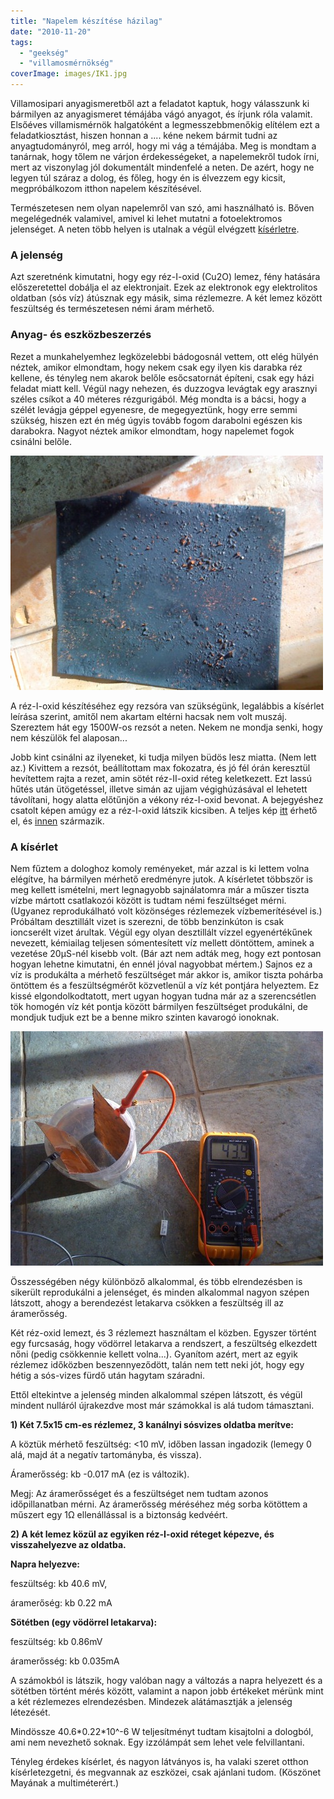 ```yaml
---
title: "Napelem készítése házilag"
date: "2010-11-20"
tags: 
  - "geekség"
  - "villamosmérnökség"
coverImage: images/ΙΚ1.jpg
---
```


Villamosipari anyagismeretből azt a feladatot kaptuk, hogy válasszunk ki bármilyen az anyagismeret témájába vágó anyagot, és írjunk róla valamit. Elsőéves villamismérnök halgatóként a legmesszebbmenőkig elítélem ezt a feladatkiosztást, hiszen honnan a .... kéne nekem bármit tudni az anyagtudományról, meg arról, hogy mi vág a témájába. Meg is mondtam a tanárnak, hogy tőlem ne várjon érdekességeket, a napelemekről tudok írni, mert az viszonylag jól dokumentált mindenfelé a neten. De azért, hogy ne legyen túl száraz a dolog, és főleg, hogy én is élvezzem egy kicsit, megpróbálkozom itthon napelem készítésével.

Természetesen nem olyan napelemről van szó, ami használható is. Bőven megelégednék valamivel, amivel ki lehet mutatni a fotoelektromos jelenséget. A neten több helyen is utalnak a végül elvégzett [kísérletre](http://worldwatts.com/homemade_solar_cell/homemade_solar_cell.html).

### A jelenség

Azt szeretnénk kimutatni, hogy egy réz-I-oxid (Cu2O) lemez, fény hatására előszeretettel dobálja el az elektronjait. Ezek az elektronok egy elektrolitos oldatban (sós víz) átúsznak egy másik, sima rézlemezre. A két lemez között feszültség és természetesen némi áram mérhető.

### Anyag- és eszközbeszerzés

Rezet a munkahelyemhez legközelebbi bádogosnál vettem, ott elég hülyén néztek, amikor elmondtam, hogy nekem csak egy ilyen kis darabka réz kellene, és tényleg nem akarok belőle esőcsatornát építeni, csak egy házi feladat miatt kell. Végül nagy nehezen, és duzzogva levágtak egy arasznyi széles csíkot a 40 méteres rézgurigából. Még mondta is a bácsi, hogy a szélét levágja géppel egyenesre, de megegyeztünk, hogy erre semmi szükség, hiszen ezt én még úgyis tovább fogom darabolni egészen kis darabokra. Nagyot néztek amikor elmondtam, hogy napelemet fogok csinálni belőle.

![IMG_0720](images/IMG_0720-500x375.jpg)

A réz-I-oxid készítéséhez egy rezsóra van szükségünk, legalábbis a kísérlet leírása szerint, amitől nem akartam eltérni hacsak nem volt muszáj. Szereztem hát egy 1500W-os rezsót a neten. Nekem ne mondja senki, hogy nem készülök fel alaposan...

Jobb kint csinálni az ilyeneket, ki tudja milyen büdös lesz miatta. (Nem lett az.) Kivittem a rezsót, beállítottam max fokozatra, és jó fél órán keresztül hevítettem rajta a rezet, amin sötét réz-II-oxid réteg keletkezett. Ezt lassú hűtés után ütögetéssel, illetve simán az ujjam végighúzásával el lehetett távolítani, hogy alatta előtűnjön a vékony réz-I-oxid bevonat. A bejegyéshez csatolt képen amúgy ez a réz-I-oxid látszik kicsiben. A teljes kép [itt](https://csokavar.hu/wp-content/uploads/2010/11/ΙΚ1-1.jpg) érhető el, és [innen](http://galleryhip.com/copper-oxide-structure.html) származik.

### A kísérlet

Nem fűztem a dologhoz komoly reményeket, már azzal is ki lettem volna elégítve, ha bármilyen mérhető eredményre jutok. A kísérletet többször is meg kellett ismételni, mert legnagyobb sajnálatomra már a műszer tiszta vízbe mártott csatlakozói között is tudtam némi feszültséget mérni. (Ugyanez reprodukálható volt közönséges rézlemezek vízbemerítésével is.) Próbáltam desztillált vizet is szerezni, de több benzinkúton is csak ioncserélt vizet árultak. Végül egy olyan desztillált vízzel egyenértékűnek nevezett, kémiailag teljesen sómentesített víz mellett döntöttem, aminek a vezetése 20μS-nél kisebb volt. (Bár azt nem adták meg, hogy ezt pontosan hogyan lehetne kimutatni, én ennél jóval nagyobbat mértem.) Sajnos ez a víz is produkálta a mérhető feszültséget már akkor is, amikor tiszta pohárba öntöttem és a feszültségmérőt közvetlenül a víz két pontjára helyeztem. Ez kissé elgondolkodtatott, mert ugyan hogyan tudna már az a szerencsétlen tök homogén víz két pontja között bármilyen feszültséget produkálni, de mondjuk tudjuk ezt be a benne mikro szinten kavarogó ionoknak.

![IMG_0746](images/IMG_0746-500x375.jpg)

Összességében négy különböző alkalommal, és több elrendezésben is sikerült reprodukálni a jelenséget, és minden alkalommal nagyon szépen látszott, ahogy a berendezést letakarva csökken a feszültség ill az áramerősség.

Két réz-oxid lemezt, és 3 rézlemezt használtam el közben. Egyszer történt egy furcsaság, hogy vödörrel letakarva a rendszert, a feszültség elkezdett nőni (pedig csökkennie kellett volna...). Gyanítom azért, mert az egyik rézlemez időközben beszennyeződött, talán nem tett neki jót, hogy egy hétig a sós-vizes fürdő után hagytam száradni.

Ettől eltekintve a jelenség minden alkalommal szépen látszott, és végül mindent nulláról újrakezdve most már számokkal is alá tudom támasztani.

**1) Két 7.5x15 cm-es rézlemez, 3 kanálnyi sósvizes oldatba merítve:**

A köztük mérhető feszültség: <10 mV, időben lassan ingadozik (lemegy 0 alá, majd át a negatív tartományba, és vissza).

Áramerősség: kb -0.017 mA (ez is változik).

Megj: Az áramerősséget és a feszültséget nem tudtam azonos időpillanatban mérni. Az áramerősség méréséhez még sorba kötöttem a műszert egy 1Ω ellenállással is a biztonság kedvéért.

**2) A két lemez közül az egyiken réz-I-oxid réteget képezve, és visszahelyezve az oldatba.**

**Napra helyezve:**

feszültség: kb 40.6 mV,

áramerőség: kb 0.22 mA

****Sötétben** (egy vödörrel letakarva):**

feszültség: kb 0.86mV

áramerősség: kb 0.035mA

A számokból is látszik, hogy valóban nagy a változás a napra helyezett és a sötétben történt mérés között, valamint a napon jobb értékeket mérünk mint a két rézlemezes elrendezésben. Mindezek alátámasztják a jelenség létezését.

Mindössze 40.6\*0.22\*10^-6 W teljesítményt tudtam kisajtolni a dologból, ami nem nevezhető soknak. Egy izzólámpát sem lehet vele felvillantani.

Tényleg érdekes kísérlet, és nagyon látványos is, ha valaki szeret otthon kísérletezgetni, és megvannak az eszközei, csak ajánlani tudom. (Köszönet Mayának a multiméterért.)
